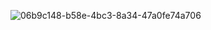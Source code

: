 
![06b9c148-b58e-4bc3-8a34-47a0fe74a706](https://github.com/user-attachments/assets/a21b5052-25af-4914-abfb-fde53e2939b9)
